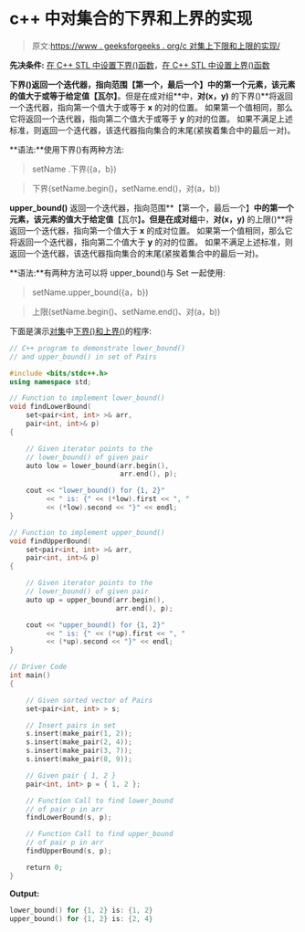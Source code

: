 # c++ 中对集合的下界和上界的实现

> 原文:[https://www . geeksforgeeks . org/c 对集上下限和上限的实现/](https://www.geeksforgeeks.org/implementation-of-lower_bound-and-upper_bound-on-set-of-pairs-in-c/)

**先决条件:** [在 C++ STL 中设置下界()函数](https://www.geeksforgeeks.org/set-lower_bound-function-in-c-stl/)，[在 C++ STL 中设置上界()函数](https://www.geeksforgeeks.org/set-upper_bound-function-in-c-stl/)

**下界()**返回一个迭代器，指向范围**【第一个，最后一个】**中的第一个元素，该元素的值大于或等于给定值**【瓦尔】**。但是在成对组**中，**对(x，y)** 的下界()**将返回一个迭代器，指向第一个值大于或等于 **x** 的对的位置。
如果第一个值相同，那么它将返回一个迭代器，指向第二个值大于或等于 **y** 的对的位置。
如果不满足上述标准，则返回一个迭代器，该迭代器指向集合的末尾(紧挨着集合中的最后一对)。

**语法:**使用下界()有两种方法:

> setName .下界({a，b})

> 下界(setName.begin()，setName.end()，对(a，b))

**upper_bound()** 返回一个迭代器，指向范围**【第一个，最后一个】**中的第一个元素，该元素的值大于给定值**【瓦尔】**。但是在成对组**中，**对(x，y)** 的上限()**将返回一个迭代器，指向第一个值大于 **x** 的成对位置。
如果第一个值相同，那么它将返回一个迭代器，指向第二个值大于 **y** 的对的位置。
如果不满足上述标准，则返回一个迭代器，该迭代器指向集合的末尾(紧挨着集合中的最后一对)。

**语法:**有两种方法可以将 upper_bound()与 Set 一起使用:

> setName.upper_bound({a，b})

> 上限(setName.begin()、setName.end()、对(a，b))

下面是演示[对集](https://www.geeksforgeeks.org/sets-of-pairs-in-c/)中[下界()和上界()](https://www.geeksforgeeks.org/upper_bound-and-lower_bound-for-vector-in-cpp-stl/)的程序:

```cpp
// C++ program to demonstrate lower_bound()
// and upper_bound() in set of Pairs

#include <bits/stdc++.h>
using namespace std;

// Function to implement lower_bound()
void findLowerBound(
    set<pair<int, int> >& arr,
    pair<int, int>& p)
{

    // Given iterator points to the
    // lower_bound() of given pair
    auto low = lower_bound(arr.begin(),
                           arr.end(), p);

    cout << "lower_bound() for {1, 2}"
         << " is: {" << (*low).first << ", "
         << (*low).second << "}" << endl;
}

// Function to implement upper_bound()
void findUpperBound(
    set<pair<int, int> >& arr,
    pair<int, int>& p)
{

    // Given iterator points to the
    // lower_bound() of given pair
    auto up = upper_bound(arr.begin(),
                          arr.end(), p);

    cout << "upper_bound() for {1, 2}"
         << " is: {" << (*up).first << ", "
         << (*up).second << "}" << endl;
}

// Driver Code
int main()
{

    // Given sorted vector of Pairs
    set<pair<int, int> > s;

    // Insert pairs in set
    s.insert(make_pair(1, 2));
    s.insert(make_pair(2, 4));
    s.insert(make_pair(3, 7));
    s.insert(make_pair(8, 9));

    // Given pair { 1, 2 }
    pair<int, int> p = { 1, 2 };

    // Function Call to find lower_bound
    // of pair p in arr
    findLowerBound(s, p);

    // Function Call to find upper_bound
    // of pair p in arr
    findUpperBound(s, p);

    return 0;
}
```

**Output:**

```cpp
lower_bound() for {1, 2} is: {1, 2}
upper_bound() for {1, 2} is: {2, 4}

```